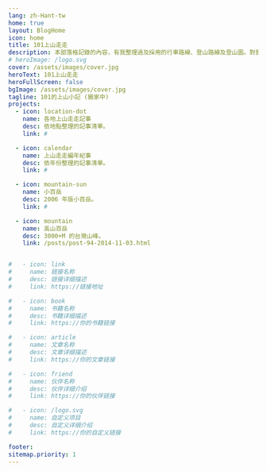 ```yaml
---
lang: zh-Hant-tw
home: true
layout: BlogHome
icon: home
title: 101上山走走
description: 本部落格記錄的內容，有我整理過及採用的行車路線、登山路線及登山圖。對我們這種業餘登山客來說，最重要的是如何到達登山口、登山路徑及難易度(落差、時程)，而且一定還要有詳細易懂的登山路線圖。至於時程則因每人腳程不同、休息時間各異，故個人記錄之行走時間，僅供參考。
# heroImage: /logo.svg
cover: /assets/images/cover.jpg
heroText: 101上山走走
heroFullScreen: false
bgImage: /assets/images/cover.jpg
tagline: 101的上山小記 (搬家中)
projects:
  - icon: location-dot
    name: 各地上山走走記事
    desc: 依地點整理的記事清單。
    link: #

  - icon: calendar
    name: 上山走走編年紀事
    desc: 依年份整理的記事清單。
    link: #

  - icon: mountain-sun
    name: 小百岳
    desc: 2006 年版小百岳。
    link: #

  - icon: mountain
    name: 高山百岳
    desc: 3000+M 的台灣山峰。
    link: /posts/post-94-2014-11-03.html


#   - icon: link
#     name: 链接名称
#     desc: 链接详细描述
#     link: https://链接地址

#   - icon: book
#     name: 书籍名称
#     desc: 书籍详细描述
#     link: https://你的书籍链接

#   - icon: article
#     name: 文章名称
#     desc: 文章详细描述
#     link: https://你的文章链接

#   - icon: friend
#     name: 伙伴名称
#     desc: 伙伴详细介绍
#     link: https://你的伙伴链接

#   - icon: /logo.svg
#     name: 自定义项目
#     desc: 自定义详细介绍
#     link: https://你的自定义链接

footer: 
sitemap.priority: 1
---
```


<!-- 这是一个首頁的案例。

要使用此布局，你应该在页面前端设置 `layout: BlogHome` 和 `home: true`。

相关配置文档请见 [首頁](https://theme-hope.vuejs.press/zh/guide/blog/home/)。 -->
